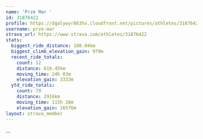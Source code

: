 ```yaml
---
name: 'Prze Mar '
id: 31876422
profile: https://dgalywyr863hv.cloudfront.net/pictures/athletes/31876422/22548952/3/large.jpg
username: prze-mar
strava_url: https://www.strava.com/athletes/31876422
stats:
  biggest_ride_distance: 180.04km
  biggest_climb_elevation_gain: 979m
  recent_ride_totals:
    count: 12
    distance: 619.45km
    moving_time: 24h 03m
    elevation_gain: 3333m
  ytd_ride_totals:
    count: 79
    distance: 2916km
    moving_time: 115h 28m
    elevation_gain: 16576m
layout: strava_member
--- 
```

...
